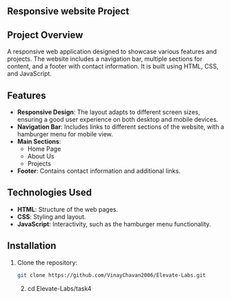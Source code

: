 ## Responsive website Project

## Project Overview

A responsive web application designed to showcase various features and projects. The website includes a navigation bar, multiple sections for content, and a footer with contact information. It is built using HTML, CSS, and JavaScript.

## Features

- **Responsive Design**: The layout adapts to different screen sizes, ensuring a good user experience on both desktop and mobile devices.
- **Navigation Bar**: Includes links to different sections of the website, with a hamburger menu for mobile view.
- **Main Sections**: 
  - Home Page
  - About Us
  - Projects
- **Footer**: Contains contact information and additional links.

## Technologies Used

- **HTML**: Structure of the web pages.
- **CSS**: Styling and layout.
- **JavaScript**: Interactivity, such as the hamburger menu functionality.

## Installation

1. Clone the repository:
   ```bash
   git clone https://github.com/VinayChavan2006/Elevate-Labs.git
   ```
   2. cd Elevate-Labs/task4
